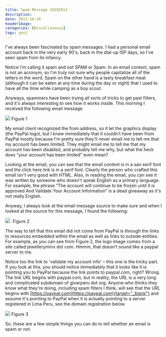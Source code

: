 ```yaml
---
title: Spam Message 10282013
description: 
date: 2013-10-28
headerImage: 
categories: [Miscellaneous]
tags: post
---
```


I've always been fascinated by spam messages. I had a personal email account back in the very early 90's, back in the dial-up ISP days, so I've seen spam from its infancy.

Notice I'm calling it spam and not SPAM or Spam. In an email context, spam is not an acronym, so I'm truly not sure why people capitalize all of the letters in the word. Spam on the other hand is a tasty breakfast meat (although it can be eaten at any time during the day or night) that I used to have all the time while camping as a boy scout.

Anyways, spammers have been trying all sorts of tricks to get past filters, and it's always interesting to see how it works inside. This morning I received the following email message.

![](/images/2013/spam-1-10-28-2013_640.png)
Figure 1

My email client recognized the from address, so it let the graphics display (the PayPal logo), but I knew immediately that it couldn't have been from PayPal mostly because I'm pretty sure they'll never email me to tell me that my account has been limited. They might email me to tell me that my account has been disabled, and probably tell me why, but what the heck does “your account has been limited” even mean?

Looking at the email, you can see that the email content is in a san serif font and the click here link is in a serif font. Clearly the person who crafted this email isn't very good with HTML. Also, in reading the email, you can see it was written by someone who doesn't speak English as a primary language.  For example, the phrase “The account will continue to be frozen until it is approved And Validate Your Account Information” is a dead giveaway as it's not really English.

Anyway, I always look at the email message source to make sure and when I looked at the source for this message, I found the following:

![](/images/2013/spam-2-10-28-2013_640.png) 
Figure 2

The way to tell that this email did not come from PayPal is through the links to resources embedded within the email as well as links to outside entities. For example, as you can see from Figure 2, the logo image comes from a site called jewelleryminx dot com. Hmmm, that doesn't sound like a paypal server to me.

Notice too the link to 'validate my account info' – this one is the tricky part. If you look at this, you should notice immediately that it looks like it is pointing you to PayPal because the link points to paypal.com, right? Wrong. The link URL begins with paypal.com, but in reality, the URL is a very long and complicated subdomain of givarperu dot org. Anyone who thinks they know what they're doing, including spam filters I think, will see that the URL begins with [https://paypal.com](https://paypal.com){target="_blank"} and assume it's pointing to PayPal when it is actually pointing to a server registered in Lima Peru, see the domain registration below.

![](/images/2013/spam-3-10-28-2013.png)
Figure 3

So, these are a few simple things you can do to tell whether an email is spam or not.